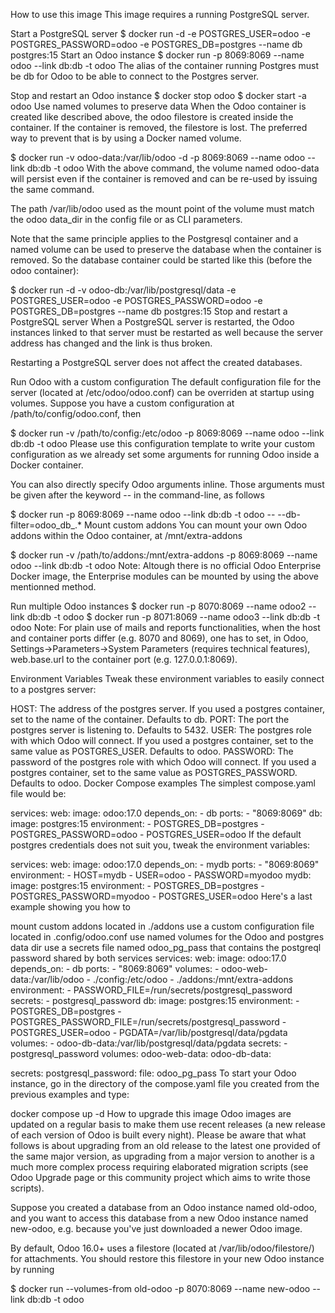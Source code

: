How to use this image
This image requires a running PostgreSQL server.

Start a PostgreSQL server
$ docker run -d -e POSTGRES_USER=odoo -e POSTGRES_PASSWORD=odoo -e POSTGRES_DB=postgres --name db postgres:15
Start an Odoo instance
$ docker run -p 8069:8069 --name odoo --link db:db -t odoo
The alias of the container running Postgres must be db for Odoo to be able to connect to the Postgres server.

Stop and restart an Odoo instance
$ docker stop odoo
$ docker start -a odoo
Use named volumes to preserve data
When the Odoo container is created like described above, the odoo filestore is created inside the container. If the container is removed, the filestore is lost. The preferred way to prevent that is by using a Docker named volume⁠.

$ docker run -v odoo-data:/var/lib/odoo -d -p 8069:8069 --name odoo --link db:db -t odoo
With the above command, the volume named odoo-data will persist even if the container is removed and can be re-used by issuing the same command.

The path /var/lib/odoo used as the mount point of the volume must match the odoo data_dir in the config file or as CLI parameters.

Note that the same principle applies to the Postgresql container and a named volume can be used to preserve the database when the container is removed. So the database container could be started like this (before the odoo container):

$ docker run -d -v odoo-db:/var/lib/postgresql/data -e POSTGRES_USER=odoo -e POSTGRES_PASSWORD=odoo -e POSTGRES_DB=postgres --name db postgres:15
Stop and restart a PostgreSQL server
When a PostgreSQL server is restarted, the Odoo instances linked to that server must be restarted as well because the server address has changed and the link is thus broken.

Restarting a PostgreSQL server does not affect the created databases.

Run Odoo with a custom configuration
The default configuration file for the server (located at /etc/odoo/odoo.conf) can be overriden at startup using volumes. Suppose you have a custom configuration at /path/to/config/odoo.conf, then

$ docker run -v /path/to/config:/etc/odoo -p 8069:8069 --name odoo --link db:db -t odoo
Please use this configuration template⁠ to write your custom configuration as we already set some arguments for running Odoo inside a Docker container.

You can also directly specify Odoo arguments inline. Those arguments must be given after the keyword -- in the command-line, as follows

$ docker run -p 8069:8069 --name odoo --link db:db -t odoo -- --db-filter=odoo_db_.*
Mount custom addons
You can mount your own Odoo addons within the Odoo container, at /mnt/extra-addons

$ docker run -v /path/to/addons:/mnt/extra-addons -p 8069:8069 --name odoo --link db:db -t odoo
Note: Altough there is no official Odoo Enterprise Docker image, the Enterprise modules can be mounted by using the above mentionned method.

Run multiple Odoo instances
$ docker run -p 8070:8069 --name odoo2 --link db:db -t odoo
$ docker run -p 8071:8069 --name odoo3 --link db:db -t odoo
Note: For plain use of mails and reports functionalities, when the host and container ports differ (e.g. 8070 and 8069), one has to set, in Odoo, Settings->Parameters->System Parameters (requires technical features), web.base.url to the container port (e.g. 127.0.0.1:8069).

Environment Variables
Tweak these environment variables to easily connect to a postgres server:

HOST: The address of the postgres server. If you used a postgres container, set to the name of the container. Defaults to db.
PORT: The port the postgres server is listening to. Defaults to 5432.
USER: The postgres role with which Odoo will connect. If you used a postgres container, set to the same value as POSTGRES_USER. Defaults to odoo.
PASSWORD: The password of the postgres role with which Odoo will connect. If you used a postgres container, set to the same value as POSTGRES_PASSWORD. Defaults to odoo.
Docker Compose examples
The simplest compose.yaml file would be:

services:
  web:
    image: odoo:17.0
    depends_on:
      - db
    ports:
      - "8069:8069"
  db:
    image: postgres:15
    environment:
      - POSTGRES_DB=postgres
      - POSTGRES_PASSWORD=odoo
      - POSTGRES_USER=odoo
If the default postgres credentials does not suit you, tweak the environment variables:

services:
  web:
    image: odoo:17.0
    depends_on:
      - mydb
    ports:
      - "8069:8069"
    environment:
      - HOST=mydb
      - USER=odoo
      - PASSWORD=myodoo
  mydb:
    image: postgres:15
    environment:
      - POSTGRES_DB=postgres
      - POSTGRES_PASSWORD=myodoo
      - POSTGRES_USER=odoo
Here's a last example showing you how to

mount custom addons located in ./addons
use a custom configuration file located in .config/odoo.conf
use named volumes for the Odoo and postgres data dir
use a secrets file named odoo_pg_pass that contains the postgreql password shared by both services
services:
  web:
    image: odoo:17.0
    depends_on:
      - db
    ports:
      - "8069:8069"
    volumes:
      - odoo-web-data:/var/lib/odoo
      - ./config:/etc/odoo
      - ./addons:/mnt/extra-addons
    environment:
      - PASSWORD_FILE=/run/secrets/postgresql_password
    secrets:
      - postgresql_password
  db:
    image: postgres:15
    environment:
      - POSTGRES_DB=postgres
      - POSTGRES_PASSWORD_FILE=/run/secrets/postgresql_password
      - POSTGRES_USER=odoo
      - PGDATA=/var/lib/postgresql/data/pgdata
    volumes:
      - odoo-db-data:/var/lib/postgresql/data/pgdata
    secrets:
      - postgresql_password
volumes:
  odoo-web-data:
  odoo-db-data:

secrets:
  postgresql_password:
    file: odoo_pg_pass
To start your Odoo instance, go in the directory of the compose.yaml file you created from the previous examples and type:

docker compose up -d
How to upgrade this image
Odoo images are updated on a regular basis to make them use recent releases (a new release of each version of Odoo is built every night⁠). Please be aware that what follows is about upgrading from an old release to the latest one provided of the same major version, as upgrading from a major version to another is a much more complex process requiring elaborated migration scripts (see Odoo Upgrade page⁠ or this community project⁠ which aims to write those scripts).

Suppose you created a database from an Odoo instance named old-odoo, and you want to access this database from a new Odoo instance named new-odoo, e.g. because you've just downloaded a newer Odoo image.

By default, Odoo 16.0+ uses a filestore (located at /var/lib/odoo/filestore/) for attachments. You should restore this filestore in your new Odoo instance by running

$ docker run --volumes-from old-odoo -p 8070:8069 --name new-odoo --link db:db -t odoo
